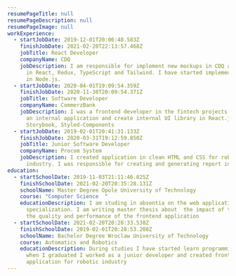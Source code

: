 ```yaml
---
resumePageTitle: null
resumePageDescription: null
resumePageImage: null
workExperience:
  - startJobDate: 2019-12-01T20:06:48.583Z
    finishJobDate: 2021-02-20T22:13:57.468Z
    jobTitle: React Developer
    companyName: CDQ
    jobDescription: I am responsible for implement new mockups in CDQ applications
      in React, Redux, TypeScript and Tailwind. I have started implement backend
      in Node.js.
  - startJobDate: 2020-04-01T19:09:54.359Z
    finishJobDate: 2020-11-30T20:09:54.371Z
    jobTitle: Software Developer
    companyName: CommerzBank
    jobDescription: I was a frontend developer in the fintech projects. I developed
      an internal application and create internal UI library in React.js,
      Storybook, Styled-Components
  - startJobDate: 2019-02-01T20:41:31.133Z
    finishJobDate: 2020-03-31T19:12:59.850Z
    jobTitle: Junior Software Developer
    companyName: Procom System
    jobDescription: I created application in clean HTML and CSS for robotic
      industry. I was responsible for creating and generating report in SQL.
education:
  - startSchoolDate: 2019-11-03T21:11:46.025Z
    finishSchoolDate: 2021-02-20T20:35:28.131Z
    schoolName: Master Degree Opole University of Technology
    course: "Computer Science  "
    educationDescription: I am studing in absentia on the web application
      specialization. I am writing master thesis about  the impact of tests on
      the quality and performance of the frontend application
  - startSchoolDate: 2021-02-20T20:28:33.538Z
    finishSchoolDate: 2019-02-01T20:28:53.208Z
    schoolName: Bachelor Degree Wroclaw University of Technology
    course: Automatics and Robotics
    educationDescription: During studies I have started learn programming and then
      when I graduated I worked as a junior developer and created frontend
      application for robotic industry
---
```


